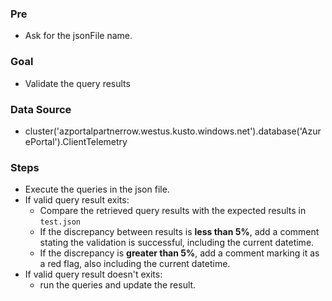 ### Pre
- Ask for the jsonFile name.

### Goal
- Validate the query results

### Data Source
- cluster('azportalpartnerrow.westus.kusto.windows.net').database('AzurePortal').ClientTelemetry 

### Steps
- Execute the queries in the json file.
- If valid query result exits:
    - Compare the retrieved query results with the expected results in `test.json`
    - If the discrepancy between results is **less than 5%**, add a comment stating the validation is successful, including the current datetime.
    - If the discrepancy is **greater than 5%**, add a comment marking it as a red flag, also including the current datetime.
- If valid query result doesn't exits:
    - run the queries and update the result.